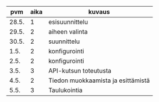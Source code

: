 | pvm | aika | kuvaus |
|---|---|---|
| 28.5. | 1 | esisuunnittelu | 
| 29.5. | 2 | aiheen valinta |
| 30.5. | 2 | suunnittelu |
| 1.5. | 2 | konfigurointi|
| 2.5. | 2 | konfigurointi|
| 3.5. | 3 | API-kutsun toteutusta |
| 4.5. | 2 | Tiedon muokkaamista ja esittämistä |
| 5.5. | 3 | Taulukointia |
